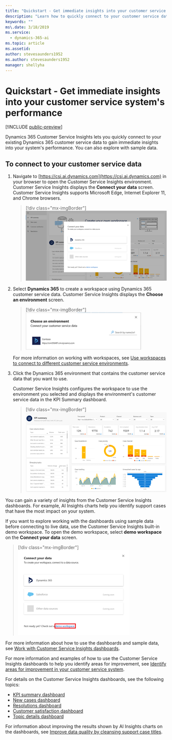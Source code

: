 ```yaml
---
title: "Quickstart - Get immediate insights into your customer service system's performance"
description: "Learn how to quickly connect to your customer service data to gain insights into your customer service system."
keywords: ""
ms\.date: 3/18/2019
ms.service:
  - dynamics-365-ai
ms.topic: article
ms.assetid: 
author: stevesaunders1952
ms.author: stevesaunders1952
manager: shellyha
---
```


# Quickstart - Get immediate insights into your customer service system's performance

[!INCLUDE [public-preview](../includes/public-preview.md)]

Dynamics 365 Customer Service Insights lets you quickly connect to your existing Dynamics 365 customer service data to gain immediate insights into your system's performance. You can also explore with sample data.

## To connect to your customer service data

1. Navigate to [https://csi.ai.dynamics.com](https://csi.ai.dynamics.com) in your browser to open the Customer Service Insights environment. Customer Service Insights displays the **Connect your data** screen. Customer Service Insights supports Microsoft Edge, Internet Explorer 11, and Chrome browsers.

   > [!div class="mx-imgBorder"]
   > ![Connect your data screen](media/ai-csi-qs-connect-data.png)

2. Select **Dynamics 365** to create a workspace using Dynamics 365 customer service data. Customer Service Insights displays the **Choose an environment** screen.

   > [!div class="mx-imgBorder"]
   > ![Choose an environment screen](media/ai-csi-qs-choose-environment.png)

   For more information on working with workspaces, see [Use workspaces to connect to different customer service environments](use-workspaces.md).

3. Click the Dynamics 365 environment that contains the customer service data that you want to use.

   Customer Service Insights configures the workspace to use the environment you selected and displays the environment's customer service data in the KPI Summary dashboard.

   > [!div class="mx-imgBorder"]
   > ![KPI summary dashboard](media/ai-customer-service-insights.png)

You can gain a variety of insights from the Customer Service Insights dashboards. For example, AI Insights charts help you identify support cases that have the most impact on your system.

If you want to explore working with the dashboards using sample data before connecting to live data, use the Customer Service Insights built-in demo workspace. To open the demo workspace, select **demo workspace** on the **Connect your data** screen.

> [!div class="mx-imgBorder"]
> ![Demo workspace](media/ai-csi-qs-demo-workspace.png)

For more information about how to use the dashboards and sample data, see [Work with Customer Service Insights dashboards](use-dashboard-sample-data.md).

For more information and examples of how to use the Customer Service Insights dashboards to help you identify areas for improvement, see [Identify areas for improvement in your customer service system](improve-system.md).

For details on the Customer Service Insights dashboards, see the following topics:

* [KPI summary dashboard](dashboard-kpi-summary.md)
* [New cases dashboard](dashboard-incoming-cases.md)
* [Resolutions dashboard](dashboard-case-resolutions.md)
* [Customer satisfaction dashboard](dashboard-CSAT.md)
* [Topic details dashboard](dashboard-topic-details.md)

For information about improving the results shown by AI Insights charts on the dashboards, see [Improve data quality by cleansing support case titles](settings.md).
